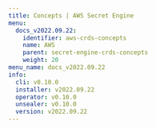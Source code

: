 ```yaml
---
title: Concepts | AWS Secret Engine
menu:
  docs_v2022.09.22:
    identifier: aws-crds-concepts
    name: AWS
    parent: secret-engine-crds-concepts
    weight: 20
menu_name: docs_v2022.09.22
info:
  cli: v0.10.0
  installer: v2022.09.22
  operator: v0.10.0
  unsealer: v0.10.0
  version: v2022.09.22
---
```


